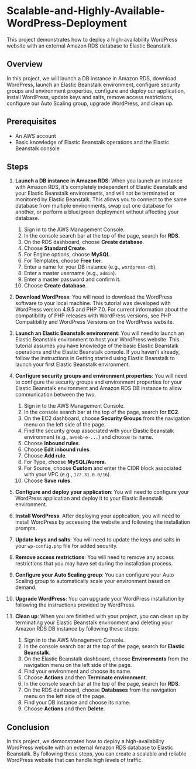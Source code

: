 # Scalable-and-Highly-Available-WordPress-Deployment

This project demonstrates how to deploy a high-availability WordPress website with an external Amazon RDS database to Elastic Beanstalk.

## Overview

In this project, we will launch a DB instance in Amazon RDS, download WordPress, launch an Elastic Beanstalk environment, configure security groups and environment properties, configure and deploy our application, install WordPress, update keys and salts, remove access restrictions, configure our Auto Scaling group, upgrade WordPress, and clean up.

## Prerequisites

- An AWS account
- Basic knowledge of Elastic Beanstalk operations and the Elastic Beanstalk console

## Steps

1. **Launch a DB instance in Amazon RDS**: When you launch an instance with Amazon RDS, it's completely independent of Elastic Beanstalk and your Elastic Beanstalk environments, and will not be terminated or monitored by Elastic Beanstalk. This allows you to connect to the same database from multiple environments, swap out one database for another, or perform a blue/green deployment without affecting your database.
    1. Sign in to the AWS Management Console.
    2. In the console search bar at the top of the page, search for **RDS**.
    3. On the RDS dashboard, choose **Create database**.
    4. Choose **Standard Create**.
    5. For Engine options, choose **MySQL**.
    6. For Templates, choose **Free tier**.
    7. Enter a name for your DB instance (e.g., `wordpress-db`).
    8. Enter a master username (e.g., `admin`).
    9. Enter a master password and confirm it.
    10. Choose **Create database**.

2. **Download WordPress**: You will need to download the WordPress software to your local machine. This tutorial was developed with WordPress version 4.9.5 and PHP 7.0. For current information about the compatibility of PHP releases with WordPress versions, see PHP Compatibility and WordPress Versions on the WordPress website.

3. **Launch an Elastic Beanstalk environment**: You will need to launch an Elastic Beanstalk environment to host your WordPress website. This tutorial assumes you have knowledge of the basic Elastic Beanstalk operations and the Elastic Beanstalk console. If you haven't already, follow the instructions in Getting started using Elastic Beanstalk to launch your first Elastic Beanstalk environment.

4. **Configure security groups and environment properties**: You will need to configure the security groups and environment properties for your Elastic Beanstalk environment and Amazon RDS DB instance to allow communication between the two.
    1. Sign in to the AWS Management Console.
    2. In the console search bar at the top of the page, search for **EC2**.
    3. On the EC2 dashboard, choose **Security Groups** from the navigation menu on the left side of the page.
    4. Find the security group associated with your Elastic Beanstalk environment (e.g., `awseb-e-...`) and choose its name.
    5. Choose **Inbound rules**.
    6. Choose **Edit inbound rules**.
    7. Choose **Add rule**.
    8. For Type, choose **MySQL/Aurora**.
    9. For Source, choose **Custom** and enter the CIDR block associated with your VPC (e.g., `172.31.0.0/16`).
    10. Choose **Save rules**.

5. **Configure and deploy your application**: You will need to configure your WordPress application and deploy it to your Elastic Beanstalk environment.

6. **Install WordPress**: After deploying your application, you will need to install WordPress by accessing the website and following the installation prompts.

7. **Update keys and salts**: You will need to update the keys and salts in your `wp-config.php` file for added security.

8. **Remove access restrictions**: You will need to remove any access restrictions that you may have set during the installation process.

9. **Configure your Auto Scaling group**: You can configure your Auto Scaling group to automatically scale your environment based on demand.

10. **Upgrade WordPress**: You can upgrade your WordPress installation by following the instructions provided by WordPress.

11. **Clean up**: When you are finished with your project, you can clean up by terminating your Elastic Beanstalk environment and deleting your Amazon RDS DB instance by following these steps:
    1. Sign in to the AWS Management Console.
    2. In the console search bar at the top of the page, search for **Elastic Beanstalk**.
    3. On the Elastic Beanstalk dashboard, choose **Environments** from the navigation menu on the left side of the page.
    4. Find your environment and choose its name.
    5. Choose **Actions** and then **Terminate environment**.
    6. In the console search bar at the top of the page, search for **RDS**.
    7. On the RDS dashboard, choose **Databases** from the navigation menu on the left side of the page.
    8. Find your DB instance and choose its name.
    9. Choose **Actions** and then **Delete**.

## Conclusion

In this project, we demonstrated how to deploy a high-availability WordPress website with an external Amazon RDS database to Elastic Beanstalk. By following these steps, you can create a scalable and reliable WordPress website that can handle high levels of traffic.
